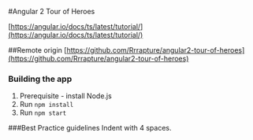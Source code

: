 #Angular 2 Tour of Heroes

[https://angular.io/docs/ts/latest/tutorial/](https://angular.io/docs/ts/latest/tutorial/)

##Remote origin
[https://github.com/Rrrapture/angular2-tour-of-heroes](https://github.com/Rrrapture/angular2-tour-of-heroes)

### Building the app
1. Prerequisite - install Node.js 
1. Run `npm install`
2. Run `npm start`

###Best Practice guidelines
Indent with 4 spaces.